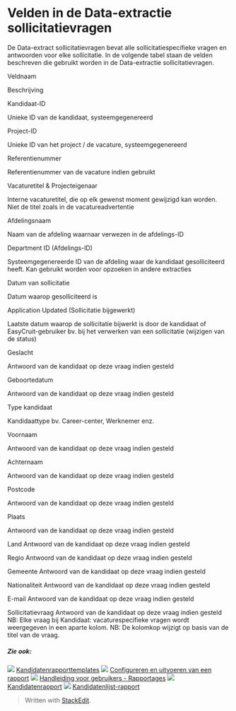 # Velden in de Data-extractie sollicitatievragen

De Data-extract sollicitatievragen bevat alle sollicitatiespecifieke vragen en antwoorden voor elke sollicitatie. In de volgende tabel staan de velden beschreven die gebruikt worden in de Data-extractie sollicitatievragen.

Veldnaam

Beschrijving

Kandidaat-ID

Unieke ID van de kandidaat, systeemgegenereerd

Project-ID

Unieke ID van het project / de vacature, systeemgegenereerd

Referentienummer

Referentienummer van de vacature indien gebruikt

Vacaturetitel & Projecteigenaar

Interne vacaturetitel, die op elk gewenst moment gewijzigd kan worden. Niet de titel zoals in de vacatureadvertentie

Afdelingsnaam

Naam van de afdeling waarnaar verwezen in de afdelings-ID

Department ID (Afdelings-ID)

Systeemgegenereerde ID van de afdeling waar de kandidaat gesolliciteerd heeft. Kan gebruikt worden voor opzoeken in andere extracties

Datum van sollicitatie

Datum waarop gesolliciteerd is

Application Updated (Sollicitatie bijgewerkt)

Laatste datum waarop de sollicitatie bijwerkt is door de kandidaat of EasyCruit-gebruiker bv. bij het verwerken van een sollicitatie (wijzigen van de status)

Geslacht

Antwoord van de kandidaat op deze vraag indien gesteld

Geboortedatum

Antwoord van de kandidaat op deze vraag indien gesteld

Type kandidaat

Kandidaattype bv. Career-center, Werknemer enz.

Voornaam

Antwoord van de kandidaat op deze vraag indien gesteld

Achternaam

Antwoord van de kandidaat op deze vraag indien gesteld

Postcode

Antwoord van de kandidaat op deze vraag indien gesteld

Plaats

Antwoord van de kandidaat op deze vraag indien gesteld

Land
Antwoord van de kandidaat op deze vraag indien gesteld

Regio
Antwoord van de kandidaat op deze vraag indien gesteld

Gemeente
Antwoord van de kandidaat op deze vraag indien gesteld

Nationaliteit
Antwoord van de kandidaat op deze vraag indien gesteld

E-mail
Antwoord van de kandidaat op deze vraag indien gesteld

Sollicitatievraag
Antwoord van de kandidaat op deze vraag indien gesteld
NB: Elke vraag bij  Kandidaat:  vacaturespecifieke vragen  wordt weergegeven in een aparte kolom.
NB: De kolomkop wijzigt op basis van de titel van de vraag.

##### Zie ook:

![](../Resources/Images/icon-document-link.png)  [Kandidatenrapporttemplates](export_templates.htm)
![](../Resources/Images/icon-document-link.png)  [Configureren en uitvoeren van een rapport](configuring_and_running_a_report.htm)
![](../Resources/Images/icon-document-link.png)  [Handleiding voor gebruikers - Rapportages](guide_for_users_reports.htm)
![](../Resources/Images/icon-document-link.png)  [Kandidatenrapport](candidate_report.htm)
![](../Resources/Images/icon-document-link.png)  [Kandidatenlijst-rapport](applicant_list_report.htm)


> Written with [StackEdit](https://stackedit.io/).
<!--stackedit_data:
eyJoaXN0b3J5IjpbLTY1MjQxNjQwMF19
-->